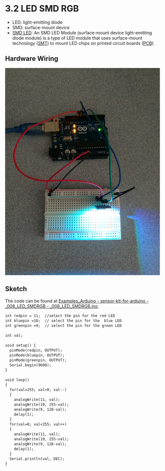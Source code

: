 # 3.2 LED SMD RGB

* LED: light-emitting diode
* SMD: surface-mount device
* [SMD LED](https://en.wikipedia.org/wiki/SMD_LED_Module): An SMD LED Module (surface-mount device light-emitting diode module) is a type of LED module that uses surface-mount technology ([SMT](https://en.wikipedia.org/wiki/Surface-mount_technology)) to mount LED chips on printed circuit boards ([PCB](https://en.wikipedia.org/wiki/Printed_circuit_boards)).

## Hardware Wiring
![Image](../../Examples/sensor-kit-for-arduino/008_led_smdrgb.jpg)

## Sketch
The code can be found at [Examples_Arduino - sensor-kit-for-arduino - _008_LED_SMDRGB - _008_LED_SMDRGB.ino](https://github.com/LongerVisionRobot/Examples_Arduino/tree/master/sensor-kit-for-arduino/_008_LED_SMDRGB/_008_LED_SMDRGB.ino).
```
int redpin = 11;  //select the pin for the red LED
int bluepin =10;  // select the pin for the  blue LED
int greenpin =9;  // select the pin for the green LED

int val;

void setup() {
  pinMode(redpin, OUTPUT);
  pinMode(bluepin, OUTPUT);
  pinMode(greenpin, OUTPUT);
  Serial.begin(9600);
}

void loop() 
{
  for(val=255; val>0; val--)
  {
    analogWrite(11, val);
    analogWrite(10, 255-val);
    analogWrite(9, 128-val);
    delay(1); 
  }
  for(val=0; val<255; val++)
  {
    analogWrite(11, val);
    analogWrite(10, 255-val);
    analogWrite(9, 128-val);
    delay(1); 
  }
  Serial.println(val, DEC);
}
```